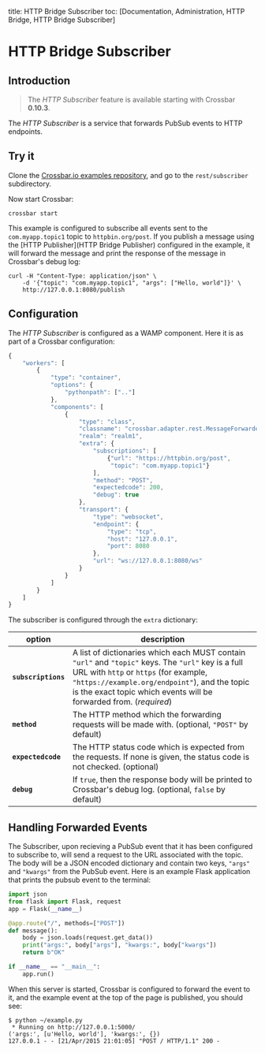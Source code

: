 title: HTTP Bridge Subscriber
toc: [Documentation, Administration, HTTP Bridge, HTTP Bridge Subscriber]

# HTTP Bridge Subscriber

## Introduction

> The *HTTP Subscriber* feature is available starting with Crossbar **0.10.3**.

The *HTTP Subscriber* is a service that forwards PubSub events to HTTP endpoints.


## Try it

Clone the [Crossbar.io examples repository](https://github.com/crossbario/crossbarexamples), and go to the `rest/subscriber` subdirectory.

Now start Crossbar:

```console
crossbar start
```

This example is configured to subscribe all events sent to the `com.myapp.topic1` topic to `httpbin.org/post`.
If you publish a message using the [HTTP Publisher](HTTP Bridge Publisher) configured in the example, it will forward the message and print the response of the message in Crossbar's debug log:

```shell
curl -H "Content-Type: application/json" \
	-d '{"topic": "com.myapp.topic1", "args": ["Hello, world"]}' \
	http://127.0.0.1:8080/publish
```


## Configuration

The *HTTP Subscriber* is configured as a WAMP component.
Here it is as part of a Crossbar configuration:

```javascript
{
    "workers": [
        {
            "type": "container",
            "options": {
                "pythonpath": [".."]
            },
            "components": [
                {
                    "type": "class",
                    "classname": "crossbar.adapter.rest.MessageForwarder",
                    "realm": "realm1",
                    "extra": {
                        "subscriptions": [
                            {"url": "https://httpbin.org/post",
                             "topic": "com.myapp.topic1"}
                        ],
                        "method": "POST",
                        "expectedcode": 200,
                        "debug": true
                    },
                    "transport": {
                        "type": "websocket",
                        "endpoint": {
                            "type": "tcp",
                            "host": "127.0.0.1",
                            "port": 8080
                        },
                        "url": "ws://127.0.0.1:8080/ws"
                    }
                }
            ]
        }
    ]
}
```

The subscriber is configured through the `extra` dictionary:

option | description
---|---
**`subscriptions`** | A list of dictionaries which each MUST contain `"url"` and `"topic"` keys. The `"url"` key is a full URL with `http` or `https` (for example, `"https://example.org/endpoint"`), and the topic is the exact topic which events will be forwarded from. (*required*)
**`method`** | The HTTP method which the forwarding requests will be made with. (optional, `"POST"` by default)
**`expectedcode`** | The HTTP status code which is expected from the requests. If none is given, the status code is not checked. (optional)
**`debug`** | If `true`, then the response body will be printed to Crossbar's debug log. (optional, `false` by default)


## Handling Forwarded Events

The Subscriber, upon recieving a PubSub event that it has been configured to subscribe to, will send a request to the URL associated with the topic.
The body will be a JSON encoded dictionary and contain two keys, `"args"` and `"kwargs"` from the PubSub event.
Here is an example Flask application that prints the pubsub event to the terminal:

```python
import json
from flask import Flask, request
app = Flask(__name__)

@app.route("/", methods=["POST"])
def message():
    body = json.loads(request.get_data())
    print("args:", body["args"], "kwargs:", body["kwargs"])
    return b"OK"

if __name__ == "__main__":
    app.run()
```

When this server is started, Crossbar is configured to forward the event to it, and the example event at the top of the page is published, you should see:

```console
$ python ~/example.py
 * Running on http://127.0.0.1:5000/
('args:', [u'Hello, world'], 'kwargs:', {})
127.0.0.1 - - [21/Apr/2015 21:01:05] "POST / HTTP/1.1" 200 -
```